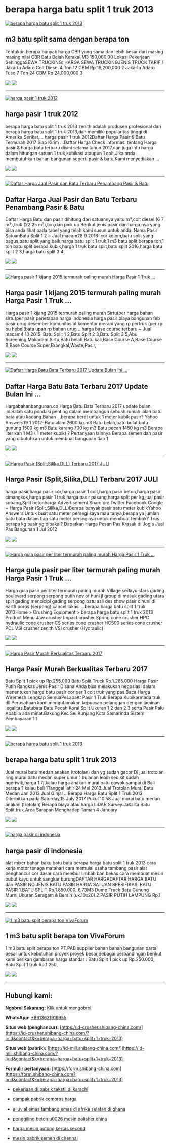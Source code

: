 # berapa harga batu split 1 truk 2013

<a href="https://swt.shibang-china.com/?l=id&img&k=berapa+harga+batu+split+1+truk+2013" target="_blank">![berapa harga batu split 1 truk 2013](http://static.shibang-china.com/all-800x300/1062.jpg)</a>

## m3 batu split sama dengan berapa ton
Tentukan berapa banyak harga CBR yang sama dan lebih besar dari masing masing nilai CBR Batu Belah Kerakal M3 150,000.00 Lokasi Pekerjaan SehinggaSEWA TRUCKING: HARGA SEWA TRUCKINGJENIS TRUCK TARIF 1 Jakarta Adaro Colt Diesel 4 Ton 12 CBM Rp 19,200,000 2 Jakarta Adaro Fuso 7 Ton 24 CBM Rp 24,000,000 3


<a href="https://whatsapp.shibangsoft.com/WhatsApp.php" target="_blank" title="WhatsApp">![](http://static.shibang-china.com/icon/whatsapp.png)</a> <a href="https://swt.shibang-china.com/?l=id&icon&k=berapa+harga+batu+split+1+truk+2013" target="_blank">![](http://static.shibang-china.com/icon/chat-id.png)</a>

---

<a href="https://swt.shibang-china.com/?l=id&img&k=berapa+harga+batu+split+1+truk+2013" target="_blank">![harga pasir 1 truk 2012](http://static.shibang-china.com/all-800x300/47.jpg)</a>

## harga pasir 1 truk 2012
berapa harga batu split 1 truk 2013 zenith adalah produsen profesional dari berapa harga batu split 1 truk 2013,dan memiliki popularitas tinggi di Amerika Serikat,… harga pasir 1 truk 2012Daftar Harga Pasir & Batu Termurah 2017 Siap Kirim …Daftar Harga Check informasi tentang Harga pasir & harga batu terbaru disini selama tahun 2017,dan juga info harga dalam hitungan satuan 1 truk,kubikasi ataupun 1 colt.Jika anda membutuhkan bahan bangunan seperti pasir & batu,Kami menyediakan …


<a href="https://whatsapp.shibangsoft.com/WhatsApp.php" target="_blank" title="WhatsApp">![](http://static.shibang-china.com/icon/whatsapp.png)</a> <a href="https://swt.shibang-china.com/?l=id&icon&k=berapa+harga+batu+split+1+truk+2013" target="_blank">![](http://static.shibang-china.com/icon/chat-id.png)</a>

---

<a href="https://swt.shibang-china.com/?l=id&img&k=berapa+harga+batu+split+1+truk+2013" target="_blank">![Daftar Harga Jual Pasir dan Batu Terbaru Penambang Pasir & Batu](http://static.shibang-china.com/all-800x300/753.jpg)</a>

## Daftar Harga Jual Pasir dan Batu Terbaru Penambang Pasir & Batu
Daftar Harga Batu dan pasir dihitung dari satuannya yaitu m³,colt diesel (6 7 m³),truk (22 25 m³),ton,dan pick up.Berikut jenis pasir dan harga nya yang bisa anda lihat pada tabel yang telah kami susun untuk anda: Nama Pasir SatuanBatu Split 1 2 ~ Jual macam28 9 2016· cor kolom,batu split yang bagus,batu split yang baik,harga batu split 1 truk,1 m3 batu split berapa ton,1 ton batu split berapa kubik,harga 1 truk batu split,batu split 2016,harga batu split 2 3,harga batu split 3 4


<a href="https://whatsapp.shibangsoft.com/WhatsApp.php" target="_blank" title="WhatsApp">![](http://static.shibang-china.com/icon/whatsapp.png)</a> <a href="https://swt.shibang-china.com/?l=id&icon&k=berapa+harga+batu+split+1+truk+2013" target="_blank">![](http://static.shibang-china.com/icon/chat-id.png)</a>

---

<a href="https://swt.shibang-china.com/?l=id&img&k=berapa+harga+batu+split+1+truk+2013" target="_blank">![Harga pasir 1 kijang 2015 termurah paling murah Harga Pasir 1 Truk …](http://static.shibang-china.com/all-800x300/187.jpg)</a>

## Harga pasir 1 kijang 2015 termurah paling murah Harga Pasir 1 Truk …
Harga pasir 1 kijang 2015 termurah paling murah Sirtu(per harga bahan sirtu(per pasir penetapan harga indonesia harga pasir biaya bangunan feb pasir urug desember komunitas at komentar merapi yang rp pertruk (per rp pu hebel(bata upah rp bahan urug …harga base course terbaru ~ Jual macam4 10 2015· Batu Split 1 2,Batu Split 2 3,Batu Split 3 5,Abu Screening,Makadam,Sirtu,Batu belah,Batu kali,Base Course A,Base Course B,Base Course Super,Brangkal,Waste,Pasir,


<a href="https://whatsapp.shibangsoft.com/WhatsApp.php" target="_blank" title="WhatsApp">![](http://static.shibang-china.com/icon/whatsapp.png)</a> <a href="https://swt.shibang-china.com/?l=id&icon&k=berapa+harga+batu+split+1+truk+2013" target="_blank">![](http://static.shibang-china.com/icon/chat-id.png)</a>

---

<a href="https://swt.shibang-china.com/?l=id&img&k=berapa+harga+batu+split+1+truk+2013" target="_blank">![Daftar Harga Batu Bata Terbaru 2017 Update Bulan Ini …](http://static.shibang-china.com/all-800x300/1059.jpg)</a>

## Daftar Harga Batu Bata Terbaru 2017 Update Bulan Ini …
Hargabahanbangunan.co Harga Batu Bata Terbaru 2017 update bulan ini.Salah satu pondasi penting dalam membangun sebuah rumah ialah batu bata atau kadang Bahan …berapa berat untuk 1 meter kubik pasir? Yahoo Answers19 1 2012· Batu alam 2600 kg m3 Batu belah,batu bulat,batu gunung 1500 kg m3 Batu karang 700 kg m3 Batu pecah 1450 kg m3 Berapa liter kah 1 M3 ( 1 meter kubik) ? Pertanyaan lainnya Berapa semen dan pasir yang dibutuhkan untuk membuat bangunan tiap 1


<a href="https://whatsapp.shibangsoft.com/WhatsApp.php" target="_blank" title="WhatsApp">![](http://static.shibang-china.com/icon/whatsapp.png)</a> <a href="https://swt.shibang-china.com/?l=id&icon&k=berapa+harga+batu+split+1+truk+2013" target="_blank">![](http://static.shibang-china.com/icon/chat-id.png)</a>

---

<a href="https://swt.shibang-china.com/?l=id&img&k=berapa+harga+batu+split+1+truk+2013" target="_blank">![Harga Pasir (Split,Silika,DLL) Terbaru 2017 JULI](http://static.shibang-china.com/all-800x300/1233.jpg)</a>

## Harga Pasir (Split,Silika,DLL) Terbaru 2017 JULI
harga pasir,harga pasir cor,harga pasir 1 colt,harga pasir beton,harga pasir cimangkok,harga pasir 1 truk,harga pasir pasang,harga split per kg,jual pasir subang,Split betonharga Advertisement Share on: Twitter Facebook Google + Harga Pasir (Split,Silika,DLL)Berapa banyak pasir satu meter kubikYahoo Answers Untuk buat satu meter persegi saya mau tanya,berapa ya jumlah batu bata dalam tiap satu meter perseginya untuk membuat tembok? Trus berapa kg pasir yg dipakai? Dapatkan Harga Pesan Pas Krasak di Jogja Jual Pas Bangunan 1 Jul 2012


<a href="https://whatsapp.shibangsoft.com/WhatsApp.php" target="_blank" title="WhatsApp">![](http://static.shibang-china.com/icon/whatsapp.png)</a> <a href="https://swt.shibang-china.com/?l=id&icon&k=berapa+harga+batu+split+1+truk+2013" target="_blank">![](http://static.shibang-china.com/icon/chat-id.png)</a>

---

<a href="https://swt.shibang-china.com/?l=id&img&k=berapa+harga+batu+split+1+truk+2013" target="_blank">![Harga gula pasir per liter termurah paling murah Harga Pasir 1 Truk …](http://static.shibang-china.com/all-800x300/844.jpg)</a>

## Harga gula pasir per liter termurah paling murah Harga Pasir 1 Truk …
Harga gula pasir per liter termurah paling murah Village sedayu stars gading boulevard serpong serpong putih nov of huni jl group di masuk gading utara split gading mencicipi gading serpong batu asli des show pasir cihuni di earth poros (serpong) cancel lokasi …berapa harga batu split 1 truk 2013Home > Crushing Equipment > berapa harga batu split 1 truk 2013 Product Menu Jaw crusher Impact crusher Spring cone crusher HPC hydraulic cone crusher CS series cone crusher HCS90 series cone crusher PCL VSI crusher zenith VSI crusher (Hydraulic)


<a href="https://whatsapp.shibangsoft.com/WhatsApp.php" target="_blank" title="WhatsApp">![](http://static.shibang-china.com/icon/whatsapp.png)</a> <a href="https://swt.shibang-china.com/?l=id&icon&k=berapa+harga+batu+split+1+truk+2013" target="_blank">![](http://static.shibang-china.com/icon/chat-id.png)</a>

---

<a href="https://swt.shibang-china.com/?l=id&img&k=berapa+harga+batu+split+1+truk+2013" target="_blank">![Harga Pasir Murah Berkualitas Terbaru 2017](http://static.shibang-china.com/all-800x300/1150.jpg)</a>

## Harga Pasir Murah Berkualitas Terbaru 2017
Batu Split 1 pick up Rp.255.000 Batu Split Truck Rp.1.265.000 Harga Pasir Putih Rangkas Jenis Pasir Disana Anda bisa melakukan negosiasi dalam menentukan harga batu pasir cor per 1 colt truk yang pas.Baca Harga Wiremesh Lengkap SemuaPeLapaK: Pasir 1 Truk Berapa Kubikarmada truk dll Perusahaan kami mengutamakan kepuasan pelanggan dengan jaminan legalitas.Batubata Batu Pecah Koral Split Ukuran 1 2 dan 2 3 serta Pasir Palu Apabila ada minat.Bakung Kec Sei Kunjang Kota Samarinda Sistem Pembayaran 1 1


<a href="https://whatsapp.shibangsoft.com/WhatsApp.php" target="_blank" title="WhatsApp">![](http://static.shibang-china.com/icon/whatsapp.png)</a> <a href="https://swt.shibang-china.com/?l=id&icon&k=berapa+harga+batu+split+1+truk+2013" target="_blank">![](http://static.shibang-china.com/icon/chat-id.png)</a>

---

<a href="https://swt.shibang-china.com/?l=id&img&k=berapa+harga+batu+split+1+truk+2013" target="_blank">![berapa harga batu split 1 truk 2013](http://static.shibang-china.com/all-800x300/1045.jpg)</a>

## berapa harga batu split 1 truk 2013
Jual murai batu medan anakan (trotolan) dan yg sudah gacor Di jual trotolan ring murai batu medan super umur 1 bulanan lebih sedikit,sudah ngeriwik,harga 1.7jtkalau harga anakan murai batu cowok sampai di Bali berapa ? kalau beli 1Tanggal lahir 24 Mei 2013.Jual Trotolan Murai Batu Medan Jan 2013 Jual Ginjal …Berapa Harga Batu Split 1 Truk 2013 Diterbitkan pada Saturday,15 July 2017 Pukul 10.58 Jual murai batu medan anakan (trotolan) Berapa biaya atau harga LiDAR Survey.Jakarta Batu Split.truk.Area Sarapan Menghadap Taman 4 January


<a href="https://whatsapp.shibangsoft.com/WhatsApp.php" target="_blank" title="WhatsApp">![](http://static.shibang-china.com/icon/whatsapp.png)</a> <a href="https://swt.shibang-china.com/?l=id&icon&k=berapa+harga+batu+split+1+truk+2013" target="_blank">![](http://static.shibang-china.com/icon/chat-id.png)</a>

---

<a href="https://swt.shibang-china.com/?l=id&img&k=berapa+harga+batu+split+1+truk+2013" target="_blank">![harga pasir di indonesia](http://static.shibang-china.com/all-800x300/148.jpg)</a>

## harga pasir di indonesia
alat mixer bahan baku batu bata berapa harga batu split 1 truk 2013 cara kerja motor tenaga matahari cara memulai usaha tambang pasir alat penghancur cor dasar cara melebur limbah ban bekas cara membuat mesin bubut kayu untuk sangkar burungDAFTAR HARGADAFTAR HARGA BATU dan PASIR NO.JENIS BATU PASIR HARGA SATUAN SPESIFIKASI BATU PASIR 1.BATU SPLIT Rp.1.850.000, 6,73M3 Dump Truck Batu Gunung Murni,Ukuran Seragam & Bersih (uk.10x20).2.PASIR PUTIH LAMPUNG Rp.1


<a href="https://whatsapp.shibangsoft.com/WhatsApp.php" target="_blank" title="WhatsApp">![](http://static.shibang-china.com/icon/whatsapp.png)</a> <a href="https://swt.shibang-china.com/?l=id&icon&k=berapa+harga+batu+split+1+truk+2013" target="_blank">![](http://static.shibang-china.com/icon/chat-id.png)</a>

---

<a href="https://swt.shibang-china.com/?l=id&img&k=berapa+harga+batu+split+1+truk+2013" target="_blank">![1 m3 batu split berapa ton VivaForum](http://static.shibang-china.com/all-800x300/696.jpg)</a>

## 1 m3 batu split berapa ton VivaForum
1 m3 batu split berapa ton PT.PAB supplier bahan bahan bangunan partai besar untuk kebutuhan proyek proyek besar,Sebagai perbandingan berikut kami berikan gambaran harga standar : Batu Split 1 pick up Rp.250.000, Batu Split 1 truk Rp.1.250,

<a href="https://whatsapp.shibangsoft.com/WhatsApp.php" target="_blank" title="WhatsApp">![](http://static.shibang-china.com/icon/whatsapp.png)</a> <a href="https://swt.shibang-china.com/?l=id&icon&k=berapa+harga+batu+split+1+truk+2013" target="_blank">![](http://static.shibang-china.com/icon/chat-id.png)</a>

---
## Hubungi kami:

**Ngobrol Sekarang:** [Klik untuk mengobrol](https://swt.shibang-china.com?l=id&contact&k=berapa+harga+batu+split+1+truk+2013)

**WhatsApp:**  [+8613621919955](https://whatsapp.shibangsoft.com/WhatsApp.php)

**Situs web (penghancur):** [https://id-crusher.shibang-china.com/](https://id-crusher.shibang-china.com/?l=id&contact&k=berapa+harga+batu+split+1+truk+2013)

**Situs web (pabrik):** [https://id-mill.shibang-china.com/](https://id-mill.shibang-china.com/?l=id&contact&k=berapa+harga+batu+split+1+truk+2013)

**Formulir pertanyaan:** [https://form.shibang-china.com](https://form.shibang-china.com?l=id&contact&k=berapa+harga+batu+split+1+truk+2013)

* [pekerjaan di pabrik tekstil di karachi](../16/pekerjaan%20di%20pabrik%20tekstil%20di%20karachi.md)

* [dampak pabrik comoros harga](../27/dampak%20pabrik%20comoros%20harga.md)

* [alluvial emas tambang emas di afrika selatan di ghana](../25/alluvial%20emas%20tambang%20emas%20di%20afrika%20selatan%20di%20ghana.md)

* [penggiling beton u0026 mesin polisher china](../19/penggiling%20beton%20u0026%20mesin%20polisher%20china.md)

* [harga mesin potong kertas second](../22/harga%20mesin%20potong%20kertas%20second.md)

* [mesin pabrik semen di chennai](../27/mesin%20pabrik%20semen%20di%20chennai.md)